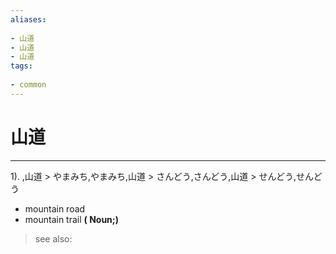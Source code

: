 ```yaml
---
aliases:
    
- 山道
- 山道
- 山道
tags:
    
- common
---
```


# 山道
---
1).
,山道 > やまみち,やまみち,山道 > さんどう,さんどう,山道 > せんどう,せんどう

- mountain road
- mountain trail
**( Noun;)**
> see also: 
            